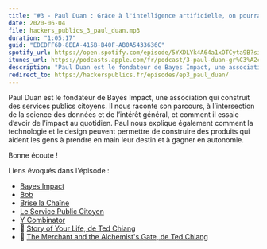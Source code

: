 ```yaml
---
title: "#3 - Paul Duan : Grâce à l'intelligence artificielle, on pourrait donner plus de pouvoir et d'autonomie"
date: 2020-06-04
file: hackers_publics_3_paul_duan.mp3
duration: "1:05:17"
guid: "EDEDFF6D-8EEA-415B-B40F-AB0A5433636C"
spotify_url: https://open.spotify.com/episode/5YXDLYk4A64a1xOTCyta9B?si=aKg3ZPZiSHSFC4GYNDTUZg
itunes_url: https://podcasts.apple.com/fr/podcast/3-paul-duan-gr%C3%A2ce-%C3%A0-lintelligence-artificielle-on-pourrait/id1498775170?i=1000476818546
description: "Paul Duan est le fondateur de Bayes Impact, une association qui construit des services publics citoyens. Il nous raconte son parcours, à l’intersection de la science des données et de l’intérêt général, et comment il essaie d’avoir de l’impact au quotidien. Paul nous explique également comment la technologie et le design peuvent permettre de construire des produits qui aident les gens à prendre en main leur destin et à gagner en autonomie. Bonne écoute !"
redirect_to: https://hackerspublics.fr/episodes/ep3_paul_duan/
---
```


Paul Duan est le fondateur de Bayes Impact, une association qui construit des services publics citoyens. Il nous raconte son parcours, à l’intersection de la science des données et de l’intérêt général, et comment il essaie d’avoir de l’impact au quotidien. Paul nous explique également comment la technologie et le design peuvent permettre de construire des produits qui aident les gens à prendre en main leur destin et à gagner en autonomie.

Bonne écoute !

Liens évoqués dans l'épisode :
* [Bayes Impact](https://www.bayesimpact.org/fr/)
* [Bob](https://www.bob-emploi.fr/)
* [Brise la Chaîne](https://www.briserlachaine.org/)
* [Le Service Public Citoyen](https://www.thedigitalnewdeal.org/le-service-public-citoyen/)
* [Y Combinator](https://www.ycombinator.com/)
* 📘 [Story of Your Life, de Ted Chiang](https://en.wikipedia.org/wiki/Story_of_Your_Life)
* 📘 [The Merchant and the Alchemist's Gate, de Ted Chiang](https://en.wikipedia.org/wiki/The_Merchant_and_the_Alchemist%27s_Gate)
